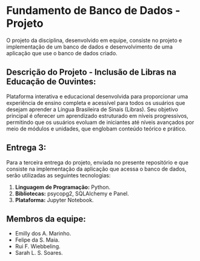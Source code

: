 # Fundamento de Banco de Dados - Projeto

O projeto da disciplina, desenvolvido em equipe, consiste no projeto e implementação de um banco de dados e desenvolvimento de uma aplicação que use o banco de dados criado.

## Descrição do Projeto - Inclusão de Libras na Educação de Ouvintes:

Plataforma interativa e educacional desenvolvida para proporcionar uma experiência de ensino completa e acessível para todos os usuários que desejam aprender a Língua Brasileira de Sinais (Libras). Seu objetivo principal é oferecer um aprendizado estruturado em níveis progressivos, permitindo que os usuários evoluam de iniciantes até níveis avançados por meio de módulos e unidades, que englobam conteúdo teórico e prático.

## Entrega 3:

Para a terceira entrega do projeto, enviada no presente repositório e que consiste na implementação da aplicação que acessa o banco de dados, serão utilizadas as seguintes tecnologias:

1. **Linguagem de Programação:** Python.
2. **Bibliotecas:** psycopg2, SQLAlchemy e Panel.
3. **Plataforma:** Jupyter Notebook.

## Membros da equipe:

- Emilly dos A. Marinho.
- Felipe da S. Maia.
- Rui F. Wiebbeling.
- Sarah L. S. Soares.
